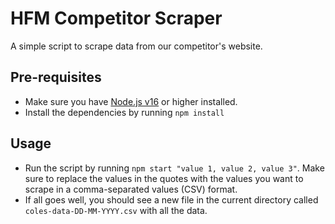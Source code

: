 # HFM Competitor Scraper

A simple script to scrape data from our competitor's website.

## Pre-requisites

- Make sure you have [Node.js v16](https://nodejs.org/en/) or higher installed.
- Install the dependencies by running `npm install`

## Usage

- Run the script by running `npm start "value 1, value 2, value 3"`. Make sure to replace the values in the quotes with the values you want to scrape in a comma-separated values (CSV) format.
- If all goes well, you should see a new file in the current directory called `coles-data-DD-MM-YYYY.csv` with all the data.
